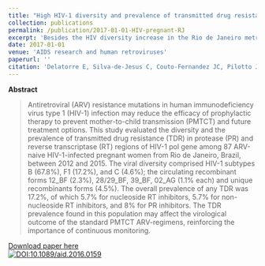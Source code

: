 ```yaml
---
title: "High HIV-1 diversity and prevalence of transmitted drug resistance among antiretroviral-naive HIV-infected pregnant women from Rio de Janeiro, Brazil"
collection: publications
permalink: /publication/2017-01-01-HIV-pregnant-RJ
excerpt: 'Besides the HIV diversity increase in the Rio de Janeiro metropolitan region, the TDR prevalence found in this population may affect the virological outcome of the standard PMTCT ARV-regimens adopted in Brazil.'
date: 2017-01-01
venue: 'AIDS research and human retroviruses'
paperurl: ''
citation: 'Delatorre E, Silva-de-Jesus C, Couto-Fernandez JC, Pilotto JH, Morgado MG. High HIV-1 Diversity and Prevalence of Transmitted Drug Resistance Among Antiretroviral-Naive HIV-Infected Pregnant Women from Rio de Janeiro, Brazil. <i>AIDS Res. Hum. Retroviruses.</i> 2017 Jan;33(1):68–73.'
---
```


**Abstract**

>Antiretroviral (ARV) resistance mutations in human immunodeficiency virus type 1 (HIV-1) infection may reduce the efficacy of prophylactic therapy to prevent mother-to-child transmission (PMTCT) and future treatment options. This study evaluated the diversity and the prevalence of transmitted drug resistance (TDR) in protease (PR) and reverse transcriptase (RT) regions of HIV-1 pol gene among 87 ARV-naive HIV-1-infected pregnant women from Rio de Janeiro, Brazil, between 2012 and 2015. The viral diversity comprised HIV-1 subtypes B (67.8%), F1 (17.2%), and C (4.6%); the circulating recombinant forms 12_BF (2.3%), 28/29_BF, 39_BF, 02_AG (1.1% each) and unique recombinants forms (4.5%). The overall prevalence of any TDR was 17.2%, of which 5.7% for nucleoside RT inhibitors, 5.7% for non-nucleoside RT inhibitors, and 8% for PR inhibitors. The TDR prevalence found in this population may affect the virological outcome of the standard PMTCT ARV-regimens, reinforcing the importance of continuous monitoring.

[Download paper here](http://online.liebertpub.com/doi/10.1089/aid.2016.0159)<br>
[![DOI:10.1089/aid.2016.0159](https://zenodo.org/badge/DOI/10.1089/aid.2016.0159.svg)](https://doi.org/10.1089/aid.2016.0159)
